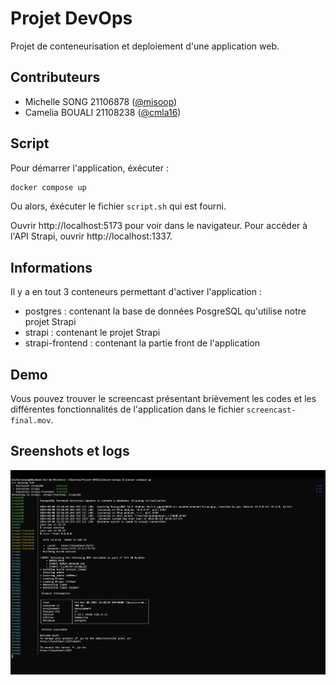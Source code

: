 # Projet DevOps


Projet de conteneurisation et deploiement d'une application web.


## Contributeurs

- Michelle SONG 21106878 ([@misoop](https://github.com/misoop))
- Camelia BOUALI 21108238 ([@cmla16](https://github.com/cmla16))


## Script

Pour démarrer l'application, éxécuter : 

```bash
docker compose up
```

Ou alors, éxécuter le fichier `script.sh` qui est fourni.

Ouvrir http://localhost:5173 pour voir dans le navigateur.
Pour accéder à l'API Strapi, ouvrir http://localhost:1337.


## Informations

Il y a en tout 3 conteneurs permettant d'activer l'application :
- postgres : contenant la base de données PosgreSQL qu'utilise notre projet Strapi
- strapi : contenant le projet Strapi
- strapi-frontend : contenant la partie front de l'application


## Demo

Vous pouvez trouver le screencast présentant brièvement les codes et les différentes fonctionnalités de l'application dans le fichier `screencast-final.mov`.


## Sreenshots et logs

![Capture d'écran des logs](logs.png)